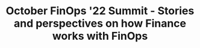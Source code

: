 ---
title: October FinOps '22 Summit - Stories and perspectives on how Finance works with FinOps
description: Organizations like J.P. Morgan Chase & Co. and Koch Industries explained how FinOps and Finance teams work together to advance commitments, forecast, and chargeback cloud spend.
date-added: Oct 2022
type: Video
source: Foundation Contribution
label: 
link: https://www.youtube.com/watch?v=dJzRiFzw390
cloud-provider: 
  - Multi-Cloud
permalink: /resources/not-here/
weight: 30
listing: true
---